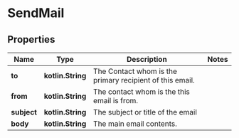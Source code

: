 
# SendMail

## Properties
| Name | Type | Description | Notes |
| ------------ | ------------- | ------------- | ------------- |
| **to** | **kotlin.String** | The Contact whom is the primary recipient of this email. |  |
| **from** | **kotlin.String** | The contact whom is the this email is from. |  |
| **subject** | **kotlin.String** | The subject or title of the email |  |
| **body** | **kotlin.String** | The main email contents. |  |



